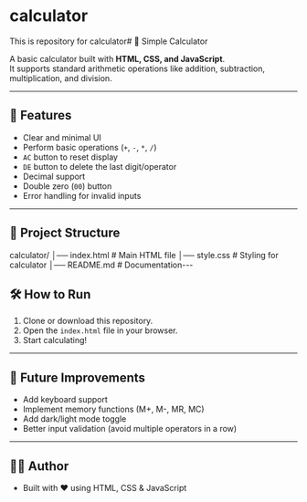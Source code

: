 # calculator
This is repository for calculator# 🧮 Simple Calculator

A basic calculator built with **HTML, CSS, and JavaScript**.  
It supports standard arithmetic operations like addition, subtraction, multiplication, and division.

---

## 🚀 Features
- Clear and minimal UI
- Perform basic operations (`+`, `-`, `*`, `/`)
- `AC` button to reset display
- `DE` button to delete the last digit/operator
- Decimal support
- Double zero (`00`) button
- Error handling for invalid inputs

---

## 📂 Project Structure
calculator/
│── index.html # Main HTML file
│── style.css # Styling for calculator
│── README.md # Documentation---

## 🛠️ How to Run
1. Clone or download this repository.
2. Open the `index.html` file in your browser.
3. Start calculating!

---

## 🔮 Future Improvements
- Add keyboard support
- Implement memory functions (M+, M-, MR, MC)
- Add dark/light mode toggle
- Better input validation (avoid multiple operators in a row)

---

## 👨‍💻 Author
- Built with ❤️ using HTML, CSS & JavaScript  
